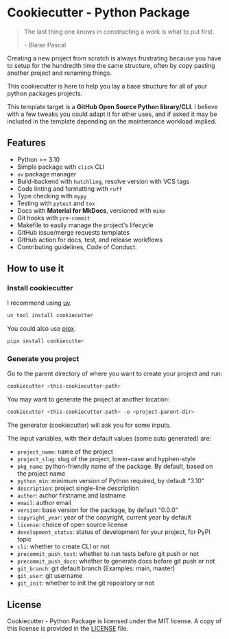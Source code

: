 # Cookiecutter - Python Package

> The last thing one knows in constructing a work is what to put first.
>
> \- Blaise Pascal

Creating a new project from scratch is always frustrating because you
have to setup for the hundredth time the same structure, often by copy
pasting another project and renaming things.

This cookiecutter is here to help you lay a base structure for all of your python
packages projects.

This template target is a **GitHub Open Source Python library/CLI**. I believe
with a few tweaks you could adapt it for other uses, and if asked it may be
included in the template depending on the maintenance workload implied.

## Features

- Python >= 3.10
- Simple package with `click` CLI
- `uv` package manager
- Build-backend with `hatchling`, resolve version with VCS tags
- Code linting and formatting with `ruff`
- Type checking with `mypy`
- Testing with `pytest` and `tox`
- Docs with **Material for MkDocs**, versioned with `mike`
- Git hooks with `pre-commit`
- Makefile to easily manage the project's lifecycle
- GitHub issue/merge requests templates
- GitHub action for docs, test, and release workflows
- Contributing guidelines, Code of Conduct.

## How to use it

### Install cookiecutter

I recommend using [uv](https://docs.astral.sh/uv/).

```bash
uv tool install cookiecutter
```

You could also use [pipx](https://pipx.pypa.io/).

```bash
pipx install cookiecutter
```

### Generate you project

Go to the parent directory of where you want to create your project and run:

```bash
cookiecutter <this-cookiecutter-path>
```

You may want to generate the project at another location:

```bash
cookiecutter <this-cookiecutter-path> -o <project-parent-dir>
```

The generator (cookiecutter) will ask you for some inputs.

The input variables, with their default values (some auto generated) are:

- `project_name`: name of the project
- `project_slug`: slug of the project, lower-case and hyphen-style
- `pkg_name`: python-friendly name of the package. By default, based on the project name
- `python_min`: minimum version of Python required, by default "3.10"
- `description`: project single-line description
- `author`: author firstname and lastname
- `email`: author email
- `version`: base version for the package, by default "0.0.0"
- `copyright_year`: year of the copyright, current year by default
- `license`: choice of open source license
- `development_status`: status of development for your project, for PyPI topic
- `cli`: whether to create CLI or not
- `precommit_push_test`: whether to run tests before git push  or not
- `precommit_push_docs`: whether to generate docs before git push or not
- `git_branch`: git default branch (Examples: main, master)
- `git_user`: git username
- `git_init`: whether to init the git repository or not

## License

Cookiecutter - Python Package is licensed under the MIT license.
A copy of this license is provided in the [LICENSE](LICENSE) file.
